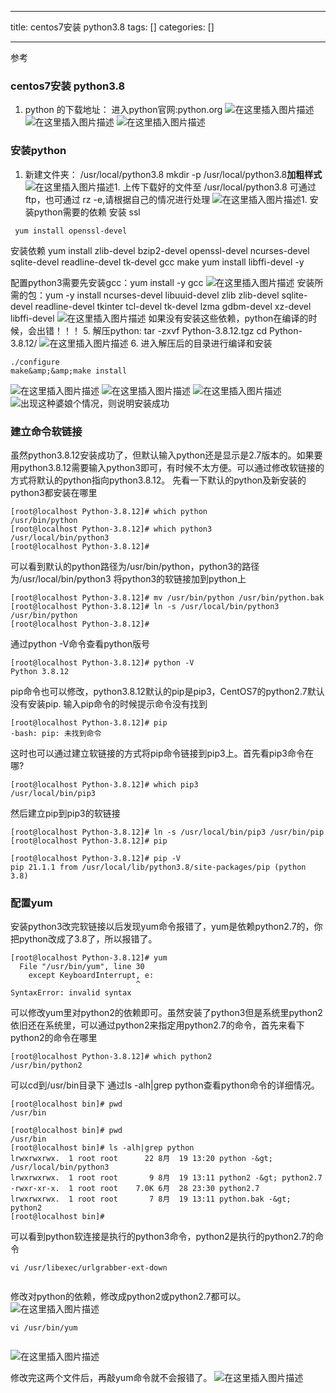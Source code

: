 
--- 
title:  centos7安装 python3.8 
tags: []
categories: [] 

---
参考 

### centos7安装 python3.8
1. python 的下载地址： 进入python官网:python.org <img src="https://img-blog.csdnimg.cn/002b8acead034f76b2c98c5850a37f92.png" alt="在这里插入图片描述"> <img src="https://img-blog.csdnimg.cn/72df089c8544477b8b7dc9732d3213a7.png" alt="在这里插入图片描述"> <img src="https://img-blog.csdnimg.cn/27c951d44b9448dcae27b73a49d6a4e8.png" alt="在这里插入图片描述">
### 安装python
1. 新建文件夹： /usr/local/python3.8 mkdir -p /usr/local/python3.8**加粗样式** <img src="https://img-blog.csdnimg.cn/10f5ecdfcc2e489a997e2268d5217830.png" alt="在这里插入图片描述">1. 上传下载好的文件至 /usr/local/python3.8 可通过ftp，也可通过 rz -e,请根据自己的情况进行处理 <img src="https://img-blog.csdnimg.cn/05eeb390e1b5439d9c25723a57b7ebd0.png" alt="在这里插入图片描述">1. 安装python需要的依赖 安装 ssl
```
 yum install openssl-devel 

```

安装依赖 yum install zlib-devel bzip2-devel openssl-devel ncurses-devel sqlite-devel readline-devel tk-devel gcc make yum install libffi-devel -y

配置python3需要先安装gcc：yum install -y gcc <img src="https://img-blog.csdnimg.cn/36db1b8504ff474a837ea48e59ac31fc.png" alt="在这里插入图片描述"> 安装所需的包：yum -y install ncurses-devel libuuid-devel zlib zlib-devel sqlite-devel readline-devel tkinter tcl-devel tk-devel lzma gdbm-devel xz-devel libffi-devel <img src="https://img-blog.csdnimg.cn/9e62b73315d64becadb92918e8700ec6.png" alt="在这里插入图片描述"> 如果没有安装这些依赖，python在编译的时候，会出错！！！ 5. 解压python: tar -zxvf Python-3.8.12.tgz cd Python-3.8.12/ <img src="https://img-blog.csdnimg.cn/83c14d567b1d4099b70d083074a92295.png" alt="在这里插入图片描述"> 6. 进入解压后的目录进行编译和安装

```
./configure
make&amp;&amp;make install

```

<img src="https://img-blog.csdnimg.cn/8a839def5bfa471b8da95be9437ace69.png" alt="在这里插入图片描述"> <img src="https://img-blog.csdnimg.cn/ba606a8ed92e46e7ac788a4ac9ad95cb.png" alt="在这里插入图片描述"> <img src="https://img-blog.csdnimg.cn/1a8ac3b95dab4f099b2f7e573d8e1604.png" alt="在这里插入图片描述"> <img src="https://img-blog.csdnimg.cn/627bb5a9b9a1442ab48b3bd8153721c0.png" alt="出现这种婆娘个情况，则说明安装成功">

### 建立命令软链接

虽然python3.8.12安装成功了，但默认输入python还是显示是2.7版本的。如果要用python3.8.12需要输入python3即可，有时候不太方便。可以通过修改软链接的方式将默认的python指向python3.8.12。 先看一下默认的python及新安装的python3都安装在哪里

```
[root@localhost Python-3.8.12]# which python
/usr/bin/python
[root@localhost Python-3.8.12]# which python3
/usr/local/bin/python3
[root@localhost Python-3.8.12]# 

```

可以看到默认的python路径为/usr/bin/python，python3的路径为/usr/local/bin/python3 将python3的软链接加到python上

```
[root@localhost Python-3.8.12]# mv /usr/bin/python /usr/bin/python.bak 
[root@localhost Python-3.8.12]# ln -s /usr/local/bin/python3 /usr/bin/python
[root@localhost Python-3.8.12]# 

```

通过python -V命令查看python版号

```
[root@localhost Python-3.8.12]# python -V
Python 3.8.12

```

pip命令也可以修改，python3.8.12默认的pip是pip3，CentOS7的python2.7默认没有安装pip. 输入pip命令的时候提示命令没有找到

```
[root@localhost Python-3.8.12]# pip
-bash: pip: 未找到命令

```

这时也可以通过建立软链接的方式将pip命令链接到pip3上。首先看pip3命令在哪?

```
[root@localhost Python-3.8.12]# which pip3
/usr/local/bin/pip3

```

然后建立pip到pip3的软链接

```
[root@localhost Python-3.8.12]# ln -s /usr/local/bin/pip3 /usr/bin/pip
[root@localhost Python-3.8.12]# pip

```

```
[root@localhost Python-3.8.12]# pip -V
pip 21.1.1 from /usr/local/lib/python3.8/site-packages/pip (python 3.8)

```

### 配置yum

安装python3改完软链接以后发现yum命令报错了，yum是依赖python2.7的，你把python改成了3.8了，所以报错了。

```
[root@localhost Python-3.8.12]# yum
  File "/usr/bin/yum", line 30
    except KeyboardInterrupt, e:
                            ^
SyntaxError: invalid syntax

```

可以修改yum里对python2的依赖即可。虽然安装了python3但是系统里python2依旧还在系统里，可以通过python2来指定用python2.7的命令，首先来看下python2的命令在哪里

```
[root@localhost Python-3.8.12]# which python2
/usr/bin/python2

```

可以cd到/usr/bin目录下 通过ls -alh|grep python查看python命令的详细情况。

```
[root@localhost bin]# pwd
/usr/bin

```

```
[root@localhost bin]# pwd
/usr/bin
[root@localhost bin]# ls -alh|grep python
lrwxrwxrwx.  1 root root      22 8月  19 13:20 python -&gt; /usr/local/bin/python3
lrwxrwxrwx.  1 root root       9 8月  19 13:11 python2 -&gt; python2.7
-rwxr-xr-x.  1 root root    7.0K 6月  28 23:30 python2.7
lrwxrwxrwx.  1 root root       7 8月  19 13:11 python.bak -&gt; python2
[root@localhost bin]# 

```

可以看到python软连接是执行的python3命令，python2是执行的python2.7的命令

```
vi /usr/libexec/urlgrabber-ext-down 


```

修改对python的依赖，修改成python2或python2.7都可以。 <img src="https://img-blog.csdnimg.cn/6ad59e9f501b4e419ef6f077645ced66.png" alt="在这里插入图片描述">

```
vi /usr/bin/yum


```

<img src="https://img-blog.csdnimg.cn/27a30c4b0c3f43ba8edf29bac4fcebf3.png" alt="在这里插入图片描述">

修改完这两个文件后，再敲yum命令就不会报错了。 <img src="https://img-blog.csdnimg.cn/feb0e42ac7f947b89d7b2f28a1c90fae.png" alt="在这里插入图片描述">
